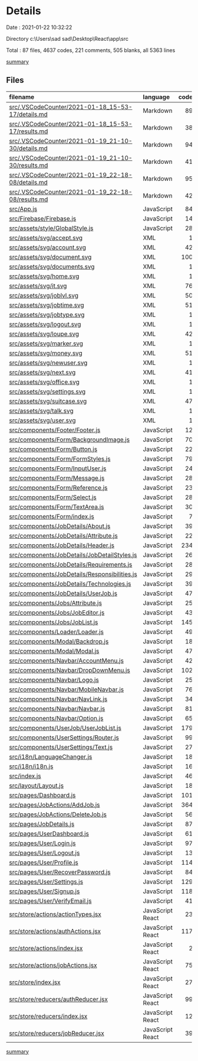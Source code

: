 # Details

Date : 2021-01-22 10:32:22

Directory c:\Users\sad sad\Desktop\React\app\src

Total : 87 files,  4637 codes, 221 comments, 505 blanks, all 5363 lines

[summary](results.md)

## Files
| filename | language | code | comment | blank | total |
| :--- | :--- | ---: | ---: | ---: | ---: |
| [src/.VSCodeCounter/2021-01-18_15-53-17/details.md](/src/.VSCodeCounter/2021-01-18_15-53-17/details.md) | Markdown | 89 | 0 | 6 | 95 |
| [src/.VSCodeCounter/2021-01-18_15-53-17/results.md](/src/.VSCodeCounter/2021-01-18_15-53-17/results.md) | Markdown | 38 | 0 | 7 | 45 |
| [src/.VSCodeCounter/2021-01-19_21-10-30/details.md](/src/.VSCodeCounter/2021-01-19_21-10-30/details.md) | Markdown | 94 | 0 | 6 | 100 |
| [src/.VSCodeCounter/2021-01-19_21-10-30/results.md](/src/.VSCodeCounter/2021-01-19_21-10-30/results.md) | Markdown | 41 | 0 | 7 | 48 |
| [src/.VSCodeCounter/2021-01-19_22-18-08/details.md](/src/.VSCodeCounter/2021-01-19_22-18-08/details.md) | Markdown | 95 | 0 | 6 | 101 |
| [src/.VSCodeCounter/2021-01-19_22-18-08/results.md](/src/.VSCodeCounter/2021-01-19_22-18-08/results.md) | Markdown | 42 | 0 | 7 | 49 |
| [src/App.js](/src/App.js) | JavaScript | 84 | 0 | 7 | 91 |
| [src/Firebase/Firebase.js](/src/Firebase/Firebase.js) | JavaScript | 14 | 0 | 3 | 17 |
| [src/assets/style/GlobalStyle.js](/src/assets/style/GlobalStyle.js) | JavaScript | 28 | 0 | 9 | 37 |
| [src/assets/svg/accept.svg](/src/assets/svg/accept.svg) | XML | 1 | 0 | 0 | 1 |
| [src/assets/svg/account.svg](/src/assets/svg/account.svg) | XML | 42 | 1 | 1 | 44 |
| [src/assets/svg/document.svg](/src/assets/svg/document.svg) | XML | 100 | 1 | 1 | 102 |
| [src/assets/svg/documents.svg](/src/assets/svg/documents.svg) | XML | 1 | 0 | 0 | 1 |
| [src/assets/svg/home.svg](/src/assets/svg/home.svg) | XML | 1 | 0 | 0 | 1 |
| [src/assets/svg/it.svg](/src/assets/svg/it.svg) | XML | 76 | 1 | 1 | 78 |
| [src/assets/svg/joblvl.svg](/src/assets/svg/joblvl.svg) | XML | 50 | 1 | 1 | 52 |
| [src/assets/svg/jobtime.svg](/src/assets/svg/jobtime.svg) | XML | 51 | 1 | 1 | 53 |
| [src/assets/svg/jobtype.svg](/src/assets/svg/jobtype.svg) | XML | 1 | 0 | 0 | 1 |
| [src/assets/svg/logout.svg](/src/assets/svg/logout.svg) | XML | 1 | 0 | 0 | 1 |
| [src/assets/svg/loupe.svg](/src/assets/svg/loupe.svg) | XML | 42 | 1 | 1 | 44 |
| [src/assets/svg/marker.svg](/src/assets/svg/marker.svg) | XML | 1 | 0 | 0 | 1 |
| [src/assets/svg/money.svg](/src/assets/svg/money.svg) | XML | 51 | 1 | 1 | 53 |
| [src/assets/svg/newuser.svg](/src/assets/svg/newuser.svg) | XML | 1 | 0 | 0 | 1 |
| [src/assets/svg/next.svg](/src/assets/svg/next.svg) | XML | 41 | 1 | 1 | 43 |
| [src/assets/svg/office.svg](/src/assets/svg/office.svg) | XML | 1 | 0 | 0 | 1 |
| [src/assets/svg/settings.svg](/src/assets/svg/settings.svg) | XML | 1 | 0 | 0 | 1 |
| [src/assets/svg/suitcase.svg](/src/assets/svg/suitcase.svg) | XML | 47 | 1 | 1 | 49 |
| [src/assets/svg/talk.svg](/src/assets/svg/talk.svg) | XML | 1 | 0 | 0 | 1 |
| [src/assets/svg/user.svg](/src/assets/svg/user.svg) | XML | 1 | 0 | 0 | 1 |
| [src/components/Footer/Footer.js](/src/components/Footer/Footer.js) | JavaScript | 12 | 0 | 4 | 16 |
| [src/components/Form/BackgroundImage.js](/src/components/Form/BackgroundImage.js) | JavaScript | 70 | 0 | 5 | 75 |
| [src/components/Form/Button.js](/src/components/Form/Button.js) | JavaScript | 22 | 0 | 5 | 27 |
| [src/components/Form/FormStyles.js](/src/components/Form/FormStyles.js) | JavaScript | 79 | 0 | 8 | 87 |
| [src/components/Form/InputUser.js](/src/components/Form/InputUser.js) | JavaScript | 24 | 0 | 4 | 28 |
| [src/components/Form/Message.js](/src/components/Form/Message.js) | JavaScript | 28 | 0 | 4 | 32 |
| [src/components/Form/Reference.js](/src/components/Form/Reference.js) | JavaScript | 23 | 0 | 5 | 28 |
| [src/components/Form/Select.js](/src/components/Form/Select.js) | JavaScript | 28 | 0 | 4 | 32 |
| [src/components/Form/TextArea.js](/src/components/Form/TextArea.js) | JavaScript | 30 | 0 | 5 | 35 |
| [src/components/Form/index.js](/src/components/Form/index.js) | JavaScript | 7 | 0 | 3 | 10 |
| [src/components/JobDetails/About.js](/src/components/JobDetails/About.js) | JavaScript | 39 | 0 | 9 | 48 |
| [src/components/JobDetails/Attribute.js](/src/components/JobDetails/Attribute.js) | JavaScript | 22 | 0 | 5 | 27 |
| [src/components/JobDetails/Header.js](/src/components/JobDetails/Header.js) | JavaScript | 234 | 0 | 13 | 247 |
| [src/components/JobDetails/JobDetailStyles.js](/src/components/JobDetails/JobDetailStyles.js) | JavaScript | 26 | 0 | 3 | 29 |
| [src/components/JobDetails/Requirements.js](/src/components/JobDetails/Requirements.js) | JavaScript | 28 | 0 | 5 | 33 |
| [src/components/JobDetails/Responsibilities.js](/src/components/JobDetails/Responsibilities.js) | JavaScript | 29 | 0 | 4 | 33 |
| [src/components/JobDetails/Technologies.js](/src/components/JobDetails/Technologies.js) | JavaScript | 39 | 0 | 8 | 47 |
| [src/components/JobDetails/UserJob.js](/src/components/JobDetails/UserJob.js) | JavaScript | 47 | 0 | 5 | 52 |
| [src/components/Jobs/Attribute.js](/src/components/Jobs/Attribute.js) | JavaScript | 25 | 0 | 5 | 30 |
| [src/components/Jobs/JobEditor.js](/src/components/Jobs/JobEditor.js) | JavaScript | 43 | 0 | 5 | 48 |
| [src/components/Jobs/JobList.js](/src/components/Jobs/JobList.js) | JavaScript | 145 | 0 | 13 | 158 |
| [src/components/Loader/Loader.js](/src/components/Loader/Loader.js) | JavaScript | 49 | 0 | 3 | 52 |
| [src/components/Modal/Backdrop.js](/src/components/Modal/Backdrop.js) | JavaScript | 18 | 0 | 4 | 22 |
| [src/components/Modal/Modal.js](/src/components/Modal/Modal.js) | JavaScript | 47 | 0 | 4 | 51 |
| [src/components/Navbar/AccountMenu.js](/src/components/Navbar/AccountMenu.js) | JavaScript | 42 | 0 | 6 | 48 |
| [src/components/Navbar/DropDownMenu.js](/src/components/Navbar/DropDownMenu.js) | JavaScript | 102 | 1 | 13 | 116 |
| [src/components/Navbar/Logo.js](/src/components/Navbar/Logo.js) | JavaScript | 25 | 0 | 4 | 29 |
| [src/components/Navbar/MobileNavbar.js](/src/components/Navbar/MobileNavbar.js) | JavaScript | 76 | 0 | 5 | 81 |
| [src/components/Navbar/NavLink.js](/src/components/Navbar/NavLink.js) | JavaScript | 34 | 0 | 5 | 39 |
| [src/components/Navbar/Navbar.js](/src/components/Navbar/Navbar.js) | JavaScript | 81 | 0 | 9 | 90 |
| [src/components/Navbar/Option.js](/src/components/Navbar/Option.js) | JavaScript | 65 | 0 | 10 | 75 |
| [src/components/UserJob/UserJobList.js](/src/components/UserJob/UserJobList.js) | JavaScript | 179 | 0 | 15 | 194 |
| [src/components/UserSettings/Router.js](/src/components/UserSettings/Router.js) | JavaScript | 99 | 0 | 12 | 111 |
| [src/components/UserSettings/Text.js](/src/components/UserSettings/Text.js) | JavaScript | 27 | 0 | 5 | 32 |
| [src/i18n/LanguageChanger.js](/src/i18n/LanguageChanger.js) | JavaScript | 18 | 0 | 4 | 22 |
| [src/i18n/i18n.js](/src/i18n/i18n.js) | JavaScript | 16 | 0 | 7 | 23 |
| [src/index.js](/src/index.js) | JavaScript | 46 | 0 | 5 | 51 |
| [src/layout/Layout.js](/src/layout/Layout.js) | JavaScript | 18 | 1 | 9 | 28 |
| [src/pages/Dashboard.js](/src/pages/Dashboard.js) | JavaScript | 101 | 0 | 9 | 110 |
| [src/pages/JobActions/AddJob.js](/src/pages/JobActions/AddJob.js) | JavaScript | 364 | 15 | 19 | 398 |
| [src/pages/JobActions/DeleteJob.js](/src/pages/JobActions/DeleteJob.js) | JavaScript | 56 | 57 | 14 | 127 |
| [src/pages/JobDetails.js](/src/pages/JobDetails.js) | JavaScript | 87 | 0 | 8 | 95 |
| [src/pages/UserDashboard.js](/src/pages/UserDashboard.js) | JavaScript | 61 | 0 | 5 | 66 |
| [src/pages/User/Login.js](/src/pages/User/Login.js) | JavaScript | 97 | 0 | 8 | 105 |
| [src/pages/User/Logout.js](/src/pages/User/Logout.js) | JavaScript | 13 | 0 | 12 | 25 |
| [src/pages/User/Profile.js](/src/pages/User/Profile.js) | JavaScript | 114 | 0 | 13 | 127 |
| [src/pages/User/RecoverPassword.js](/src/pages/User/RecoverPassword.js) | JavaScript | 84 | 0 | 6 | 90 |
| [src/pages/User/Settings.js](/src/pages/User/Settings.js) | JavaScript | 129 | 118 | 23 | 270 |
| [src/pages/User/Signup.js](/src/pages/User/Signup.js) | JavaScript | 118 | 0 | 7 | 125 |
| [src/pages/User/VerifyEmail.js](/src/pages/User/VerifyEmail.js) | JavaScript | 41 | 0 | 6 | 47 |
| [src/store/actions/actionTypes.jsx](/src/store/actions/actionTypes.jsx) | JavaScript React | 23 | 0 | 7 | 30 |
| [src/store/actions/authActions.jsx](/src/store/actions/authActions.jsx) | JavaScript React | 117 | 8 | 13 | 138 |
| [src/store/actions/index.jsx](/src/store/actions/index.jsx) | JavaScript React | 2 | 0 | 1 | 3 |
| [src/store/actions/jobActions.jsx](/src/store/actions/jobActions.jsx) | JavaScript React | 75 | 4 | 7 | 86 |
| [src/store/index.jsx](/src/store/index.jsx) | JavaScript React | 27 | 1 | 6 | 34 |
| [src/store/reducers/authReducer.jsx](/src/store/reducers/authReducer.jsx) | JavaScript React | 99 | 6 | 19 | 124 |
| [src/store/reducers/index.jsx](/src/store/reducers/index.jsx) | JavaScript React | 12 | 0 | 3 | 15 |
| [src/store/reducers/jobReducer.jsx](/src/store/reducers/jobReducer.jsx) | JavaScript React | 39 | 1 | 10 | 50 |

[summary](results.md)